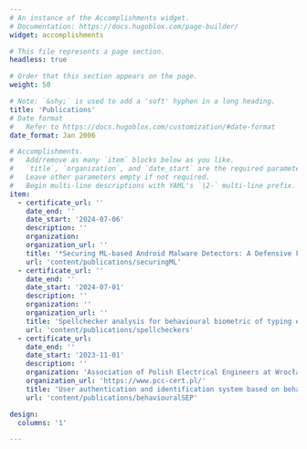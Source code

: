 ```yaml
---
# An instance of the Accomplishments widget.
# Documentation: https://docs.hugoblox.com/page-builder/
widget: accomplishments

# This file represents a page section.
headless: true

# Order that this section appears on the page.
weight: 50

# Note: `&shy;` is used to add a 'soft' hyphen in a long heading.
title: 'Publications'
# Date format
#   Refer to https://docs.hugoblox.com/customization/#date-format
date_format: Jan 2006

# Accomplishments.
#   Add/remove as many `item` blocks below as you like.
#   `title`, `organization`, and `date_start` are the required parameters.
#   Leave other parameters empty if not required.
#   Begin multi-line descriptions with YAML's `|2-` multi-line prefix.
item:
  - certificate_url: ''
    date_end: ''
    date_start: '2024-07-06'
    description: ''
    organization: 
    organization_url: ''
    title: '*Securing ML-based Android Malware Detectors: A Defensive Feature Selection Approach against Backdoor Attacks*'
    url: 'content/publications/securingML'
  - certificate_url: ''
    date_end: ''
    date_start: '2024-07-01'
    description: ''
    organization: ''
    organization_url: ''
    title: 'Spellchecker analysis for behavioural biometric of typing errors scenario'
    url: 'content/publications/spellcheckers'
  - certificate_url:
    date_end: ''
    date_start: '2023-11-01'
    description: ''
    organization: 'Association of Polish Electrical Engineers at Wrocław University of Technology: Trends and Technological Solutions in Electrical Engineering (pp. 153-162).'
    organization_url: 'https://www.pcc-cert.pl/'
    title: 'User authentication and identification system based on behavioural biometrics of typing errors.'
    url: 'content/publications/behaviouralSEP'

design:
  columns: '1'

---
```

